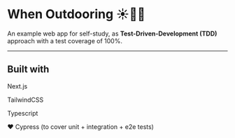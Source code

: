 # When Outdooring ☀️🚴‍♀️

An example web app for self-study, as **Test-Driven-Development (TDD)** approach with a test coverage of 100%.

---

## Built with

Next.js

TailwindCSS

Typescript

♥️ Cypress (to cover unit + integration + e2e tests)
